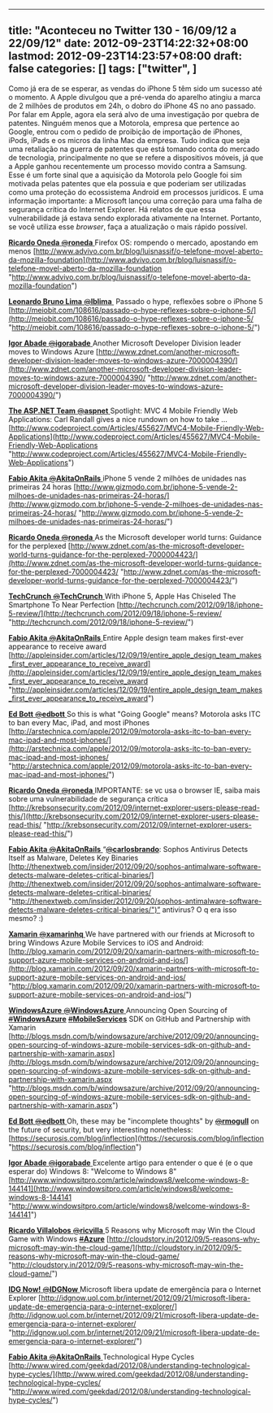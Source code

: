 
---
title: "Aconteceu no Twitter 130 - 16/09/12 a 22/09/12"
date: 2012-09-23T14:22:32+08:00
lastmod: 2012-09-23T14:23:57+08:00
draft: false
categories: []
tags: ["twitter", ]
---


Como já era de se esperar, as vendas do iPhone 5 têm sido um sucesso até o momento. A Apple divulgou que a pré-venda do aparelho atingiu a marca de 2 milhões de produtos em 24h, o dobro do iPhone 4S no ano passado. Por falar em Apple, agora ela será alvo de uma investigação por quebra de patentes. Ninguém menos que a Motorola, empresa que pertence ao Google, entrou com o pedido de proibição de importação de iPhones, iPods, iPads e os micros da linha Mac da empresa. Tudo indica que seja uma retaliação na guerra de patentes que está tomando conta do mercado de tecnologia, principalmente no que se refere a dispositivos móveis, já que a Apple ganhou recentemente um processo movido contra a Samsung. Esse é um forte sinal que a aquisição da Motorola pelo Google foi sim motivada pelas patentes que ela possuia e que poderiam ser utilizadas como uma proteção do ecossistema Android em processos jurídicos. E uma informação importante: a Microsoft lançou uma correção para uma falha de segurança crítica do Internet Explorer. Há relatos de que essa vulnerabilidade já estava sendo explorada ativamente na Internet. Portanto, se você utiliza esse *browser*, faça a atualização o mais rápido possível.

[**Ricardo Oneda** ‏<s>@</s>**roneda** ](https://twitter.com/roneda) Firefox OS: rompendo o mercado, apostando em menos [http://www.advivo.com.br/blog/luisnassif/o-telefone-movel-aberto-da-mozilla-foundation](http://www.advivo.com.br/blog/luisnassif/o-telefone-movel-aberto-da-mozilla-foundation "http://www.advivo.com.br/blog/luisnassif/o-telefone-movel-aberto-da-mozilla-foundation")   

[**Leonardo Bruno Lima** ‏<s>@</s>**lblima** ](https://twitter.com/lblima) Passado o hype, reflexões sobre o iPhone 5 [http://meiobit.com/108616/passado-o-hype-reflexes-sobre-o-iphone-5/](http://meiobit.com/108616/passado-o-hype-reflexes-sobre-o-iphone-5/ "http://meiobit.com/108616/passado-o-hype-reflexes-sobre-o-iphone-5/")   

[**Igor Abade** ‏<s>@</s>**igorabade** ](https://twitter.com/igorabade) Another Microsoft Developer Division leader moves to Windows Azure [http://www.zdnet.com/another-microsoft-developer-division-leader-moves-to-windows-azure-7000004390/](http://www.zdnet.com/another-microsoft-developer-division-leader-moves-to-windows-azure-7000004390/ "http://www.zdnet.com/another-microsoft-developer-division-leader-moves-to-windows-azure-7000004390/")   

[**The ASP.NET Team** ‏<s>@</s>**aspnet** ](https://twitter.com/aspnet) Spotlight: MVC 4 Mobile Friendly Web Applications: Carl Randall gives a nice rundown on how to take ... [http://www.codeproject.com/Articles/455627/MVC4-Mobile-Friendly-Web-Applications](http://www.codeproject.com/Articles/455627/MVC4-Mobile-Friendly-Web-Applications "http://www.codeproject.com/Articles/455627/MVC4-Mobile-Friendly-Web-Applications")   

[**Fabio Akita** ‏<s>@</s>**AkitaOnRails** ](https://twitter.com/AkitaOnRails) iPhone 5 vende 2 milhões de unidades nas primeiras 24 horas [http://www.gizmodo.com.br/iphone-5-vende-2-milhoes-de-unidades-nas-primeiras-24-horas/](http://www.gizmodo.com.br/iphone-5-vende-2-milhoes-de-unidades-nas-primeiras-24-horas/ "http://www.gizmodo.com.br/iphone-5-vende-2-milhoes-de-unidades-nas-primeiras-24-horas/")   

[**Ricardo Oneda** ‏<s>@</s>**roneda** ](https://twitter.com/roneda) As the Microsoft developer world turns: Guidance for the perplexed [http://www.zdnet.com/as-the-microsoft-developer-world-turns-guidance-for-the-perplexed-7000004423/](http://www.zdnet.com/as-the-microsoft-developer-world-turns-guidance-for-the-perplexed-7000004423/ "http://www.zdnet.com/as-the-microsoft-developer-world-turns-guidance-for-the-perplexed-7000004423/")   

[**TechCrunch** ‏<s>@</s>**TechCrunch** ](https://twitter.com/TechCrunch) With iPhone 5, Apple Has Chiseled The Smartphone To Near Perfection [http://techcrunch.com/2012/09/18/iphone-5-review/](http://techcrunch.com/2012/09/18/iphone-5-review/ "http://techcrunch.com/2012/09/18/iphone-5-review/")   

[**Fabio Akita** ‏<s>@</s>**AkitaOnRails** ](https://twitter.com/AkitaOnRails) Entire Apple design team makes first-ever appearance to receive award [http://appleinsider.com/articles/12/09/19/entire_apple_design_team_makes_first_ever_appearance_to_receive_award](http://appleinsider.com/articles/12/09/19/entire_apple_design_team_makes_first_ever_appearance_to_receive_award "http://appleinsider.com/articles/12/09/19/entire_apple_design_team_makes_first_ever_appearance_to_receive_award")   

[**Ed Bott** ‏<s>@</s>**edbott** ](https://twitter.com/edbott) So this is what "Going Google" means? Motorola asks ITC to ban every Mac, iPad, and most iPhones [http://arstechnica.com/apple/2012/09/motorola-asks-itc-to-ban-every-mac-ipad-and-most-iphones/](http://arstechnica.com/apple/2012/09/motorola-asks-itc-to-ban-every-mac-ipad-and-most-iphones/ "http://arstechnica.com/apple/2012/09/motorola-asks-itc-to-ban-every-mac-ipad-and-most-iphones/")   

[**Ricardo Oneda** ‏<s>@</s>**roneda** ](https://twitter.com/roneda) IMPORTANTE: se vc usa o browser IE, saiba mais sobre uma vulnerabilidade de segurança crítica [http://krebsonsecurity.com/2012/09/internet-explorer-users-please-read-this/](http://krebsonsecurity.com/2012/09/internet-explorer-users-please-read-this/ "http://krebsonsecurity.com/2012/09/internet-explorer-users-please-read-this/")   

[**Fabio Akita** ‏<s>@</s>**AkitaOnRails** ](https://twitter.com/AkitaOnRails) “[<s>@</s>**carlosbrando**](https://twitter.com/carlosbrando): Sophos Antivirus Detects Itself as Malware, Deletes Key Binaries [http://thenextweb.com/insider/2012/09/20/sophos-antimalware-software-detects-malware-deletes-critical-binaries/](http://thenextweb.com/insider/2012/09/20/sophos-antimalware-software-detects-malware-deletes-critical-binaries/ "http://thenextweb.com/insider/2012/09/20/sophos-antimalware-software-detects-malware-deletes-critical-binaries/")” antivirus? O q era isso mesmo? :)   

[**Xamarin** ‏<s>@</s>**xamarinhq** ](https://twitter.com/xamarinhq) We have partnered with our friends at Microsoft to bring Windows Azure Mobile Services to iOS and Android: [http://blog.xamarin.com/2012/09/20/xamarin-partners-with-microsoft-to-support-azure-mobile-services-on-android-and-ios/](http://blog.xamarin.com/2012/09/20/xamarin-partners-with-microsoft-to-support-azure-mobile-services-on-android-and-ios/ "http://blog.xamarin.com/2012/09/20/xamarin-partners-with-microsoft-to-support-azure-mobile-services-on-android-and-ios/")   

[**WindowsAzure** ‏<s>@</s>**WindowsAzure** ](https://twitter.com/WindowsAzure) Announcing Open Sourcing of [<s>#</s>**WindowsAzure**](https://twitter.com/search/?q=%23WindowsAzure&src=hash) [<s>#</s>**MobileServices**](https://twitter.com/search/?q=%23MobileServices&src=hash) SDK on GitHub and Partnership with Xamarin [http://blogs.msdn.com/b/windowsazure/archive/2012/09/20/announcing-open-sourcing-of-windows-azure-mobile-services-sdk-on-github-and-partnership-with-xamarin.aspx](http://blogs.msdn.com/b/windowsazure/archive/2012/09/20/announcing-open-sourcing-of-windows-azure-mobile-services-sdk-on-github-and-partnership-with-xamarin.aspx "http://blogs.msdn.com/b/windowsazure/archive/2012/09/20/announcing-open-sourcing-of-windows-azure-mobile-services-sdk-on-github-and-partnership-with-xamarin.aspx")   

[**Ed Bott** ‏<s>@</s>**edbott** ](https://twitter.com/edbott) Oh, these may be "incomplete thoughts" by [<s>@</s>**rmogull**](https://twitter.com/rmogull) on the future of security, but very interesting nonetheless: [https://securosis.com/blog/inflection](https://securosis.com/blog/inflection "https://securosis.com/blog/inflection")   

[**Igor Abade** ‏<s>@</s>**igorabade** ](https://twitter.com/igorabade) Excelente artigo para entender o que é (e o que esperar do) Windows 8: "Welcome to Windows 8" [http://www.windowsitpro.com/article/windows8/welcome-windows-8-144141](http://www.windowsitpro.com/article/windows8/welcome-windows-8-144141 "http://www.windowsitpro.com/article/windows8/welcome-windows-8-144141")   

[**Ricardo Villalobos** ‏<s>@</s>**ricvilla** ](https://twitter.com/ricvilla) 5 Reasons why Microsoft may Win the Cloud Game with Windows [<s>#</s>**Azure**](https://twitter.com/search/?q=%23Azure&src=hash) [http://cloudstory.in/2012/09/5-reasons-why-microsoft-may-win-the-cloud-game/](http://cloudstory.in/2012/09/5-reasons-why-microsoft-may-win-the-cloud-game/ "http://cloudstory.in/2012/09/5-reasons-why-microsoft-may-win-the-cloud-game/")   

[**IDG Now!** ‏<s>@</s>**IDGNow** ](https://twitter.com/IDGNow) Microsoft libera update de emergência para o Internet Explorer [http://idgnow.uol.com.br/internet/2012/09/21/microsoft-libera-update-de-emergencia-para-o-internet-explorer/](http://idgnow.uol.com.br/internet/2012/09/21/microsoft-libera-update-de-emergencia-para-o-internet-explorer/ "http://idgnow.uol.com.br/internet/2012/09/21/microsoft-libera-update-de-emergencia-para-o-internet-explorer/")   

[**Fabio Akita** ‏<s>@</s>**AkitaOnRails** ](https://twitter.com/AkitaOnRails) Technological Hype Cycles [http://www.wired.com/geekdad/2012/08/understanding-technological-hype-cycles/](http://www.wired.com/geekdad/2012/08/understanding-technological-hype-cycles/ "http://www.wired.com/geekdad/2012/08/understanding-technological-hype-cycles/")

